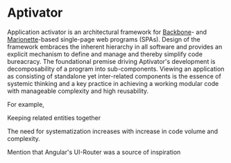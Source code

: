 # Aptivator

Application activator is an architectural framework for [Backbone]- and 
[Marionette]-based single-page web programs (SPAs).  Design of the framework
embraces the inherent hierarchy in all software and provides an explicit 
mechanism to define and manage and thereby simplify code bureacracy.  The 
foundational premise driving Aptivator's development is decomposability of a 
program into sub-components.  Viewing an application as consisting of standalone 
yet inter-related components is the essence of systemic thinking and a key 
practice in achieving a working modular code with manageable complexity and 
high reusability.

For example, 


Keeping related entities together

The need for systematization increases with increase in code volume and complexity.

Mention that Angular's UI-Router was a source of inspiration

[Backbone]: http://backbonejs.org/
[Marionette]: http://marionettejs.com/
